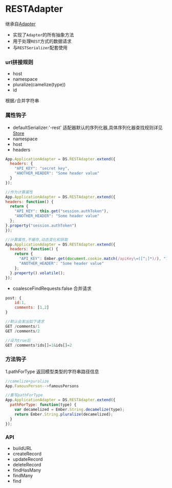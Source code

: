 # RESTAdapter
继承自[Adapter](https://github.com/innobricks/docs/tree/master/ember_data/Adapter.md)
* 实现了`Adapter`的所有抽象方法
* 用于处理`REST`方式的数据请求
* 与`RESTSerializer`配套使用

### url拼接规则
* host
* namespace
* pluralize(camelize(type))
* id

根据`/`合并字符串

### 属性钩子
* defaultSerializer:'-rest'
适配器默认的序列化器,具体序列化器查找规则详见[Store](https://github.com/innobricks/docs/tree/master/ember_data/Store.md)
* namespace
* host
* headers
```javascript
App.ApplicationAdapter = DS.RESTAdapter.extend({
  headers: {
    "API_KEY": "secret key",
    "ANOTHER_HEADER": "Some header value"
  }
});
```
```javascript
//作为计算属性
App.ApplicationAdapter = DS.RESTAdapter.extend({
headers: function() {
  return {
    "API_KEY": this.get("session.authToken"),
    "ANOTHER_HEADER": "Some header value"
  };
}.property("session.authToken")
});
```
```javascript
//计算属性,不缓存,动态变化和获取
App.ApplicationAdapter = DS.RESTAdapter.extend({
  headers: function() {
    return {
      "API_KEY": Ember.get(document.cookie.match(/apiKey\=([^;]*)/), "1"),
      "ANOTHER_HEADER": "Some header value"
    };
  }.property().volatile();
});
```
* coalesceFindRequests:false 合并请求
```javascript
post: {
    id:1,
    comments: [1,2]
}
```

```javascript
//默认会发出如下请求
GET /comments/1
GET /comments/2
```
```javascript
//设为true后
GET /comments?ids[]=1&ids[]=2
```
        
### 方法钩子
1.pathForType 返回模型类型的字符串路径信息
```javascript
//camelize+puralize
App.FamousPerson-->famousPersons
```
```javascript
//重写pathForType
App.ApplicationAdapter = DS.RESTAdapter.extend({
  pathForType: function(type) {
    var decamelized = Ember.String.decamelize(type);
    return Ember.String.pluralize(decamelized);
  }
});
```

### API
* buildURL
* createRecord
* updateRecord
* deleteRecord
* findHasMany
* findMany
* find
